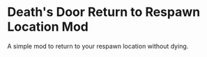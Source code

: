# Death's Door Return to Respawn Location Mod
A simple mod to return to your respawn location without dying.